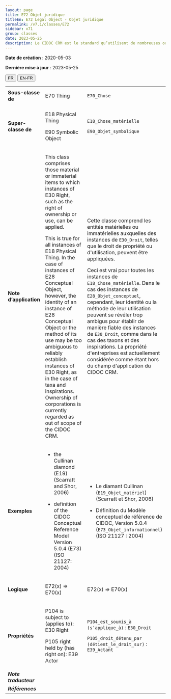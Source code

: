 ```yaml
---
layout: page
title: E72 Objet juridique
titleEn: E72 Legal Object - Objet juridique
permalink: /v7.1/classes/E72
sidebar: v71
group: classes
date: 2023-05-25
description: Le CIDOC CRM est le standard qu’utilisent de nombreuses organisations pour l’échange et l’intégration de jeux de données et de spécifications patrimoniales. Il est développé et maintenu à jour exclusivement en anglais par le CRM SIG, un sous-groupe du Conseil international des musées (ICOM). Ceci est une traduction officielle en français développée par la Traduction en français du CIDOC CRM, une initiative qui offre une version française à jour et accessible ouvertement et gratuitement du standard CIDOC CRM et en démocratise l'usage dans la communauté patrimoniale francophone. ------------ The CIDOC CRM is the standard used by many heritage organizations for the exchange and integration of museum collection datasets and specifications. It is developed and maintained exclusively in English by the CRM SIG, a subgroup of the International Council of Museums (ICOM). This is an official translation developed by the Traduction en français du CIDOC CRM, an initiative offering an open, up-to-date, and free French version of the CIDOC CRM standard, and democratizing its use in the francophone heritage community.
---
```


**Date de création** : 2020-05-03

**Dernière mise à jour** : 2023-05-25

<div class="lang-buttons">
 <button id="fr" class="activate">FR</button>
 <button id="en-fr">EN-FR</button>
</div>

<table>
<tbody>
<tr>
<td><strong>Sous-classe de</strong></td>
<td class="en">
<p>E70 Thing</p>
</td>
<td>
<p><code class="language-plaintext highlighter-rouge">E70_Chose</code></p>
</td>
</tr>
<tr>
<td><strong>Super-classe de</strong></td>
<td class="en">
<p>E18 Physical Thing</p>
<p>E90 Symbolic Object</p>
</td>
<td>
<p><code class="language-plaintext highlighter-rouge">E18_Chose_matérielle</code></p>
<p><code class="language-plaintext highlighter-rouge">E90_Objet_symbolique</code></p>
</td>
</tr>
<tr>
<td><strong>Note d’application</strong></td>
<td class="en">
<p>This class comprises those material or immaterial items to which instances of E30 Right, such as the right of ownership or use, can be applied.</p>
<p>This is true for all instances of E18 Physical Thing. In the case of instances of E28 Conceptual Object, however, the identity of an instance of E28 Conceptual Object or the method of its use may be too ambiguous to reliably establish instances of E30 Right, as in the case of taxa and inspirations. Ownership of corporations is currently regarded as out of scope of the CIDOC CRM.</p>
</td>
<td>
<p>Cette classe comprend les entités matérielles ou immatérielles auxquelles des instances de <code class="language-plaintext highlighter-rouge">E30_Droit</code>, telles que le droit de propriété ou d'utilisation, peuvent être appliquées.</p>
<p>Ceci est vrai pour toutes les instances de <code class="language-plaintext highlighter-rouge">E18_Chose_matériell</code><code class="language-plaintext highlighter-rouge">e</code>. Dans le cas des instances de <code class="language-plaintext highlighter-rouge">E28_Objet_conceptuel</code>, cependant, leur identité ou la méthode de leur utilisation peuvent se révéler trop ambigus pour établir de manière fiable des instances de <code class="language-plaintext highlighter-rouge">E30_Droit</code>, comme dans le cas des taxons et des inspirations. La propriété d'entreprises est actuellement considérée comme étant hors du champ d'application du CIDOC CRM.</p>
</td>
</tr>
<tr>
<td><strong>Exemples</strong></td>
<td class="en">
<ul>
<li><p>the Cullinan diamond (E19) (Scarratt and Shor, 2006)</p>
</li>
<li><p>definition of the CIDOC Conceptual Reference Model Version 5.0.4 (E73) (ISO 21127: 2004)</p>
</li>
</ul>
</td>
<td>
<ul>
<li><p>Le diamant Cullinan (<code class="language-plaintext highlighter-rouge">E19_Objet_matériel</code>) (Scarratt et Shor, 2006)</p>
</li>
<li><p>Définition du Modèle conceptuel de référence de<strong> </strong>CIDOC, Version 5.0.4 (<code class="language-plaintext highlighter-rouge">E73_Objet_informationnel</code>) (ISO 21127 : 2004)</p>
</li>
</ul>
</td>
</tr>
<tr>
<td><strong>Logique</strong></td>
<td class="en">
<p>E72(x) ⇒ E70(x)</p>
</td>
<td>
<p>E72(x) ⇒ E70(x)</p>
</td>
</tr>
<tr>
<td><strong>Propriétés</strong></td>
<td class="en">
<p>P104 is subject to (applies to): E30 Right</p>
<p>P105 right held by (has right on): E39 Actor</p>
</td>
<td>
<p><code class="language-plaintext highlighter-rouge">P104_est_soumis_à (s’applique_à)</code> : <code class="language-plaintext highlighter-rouge">E30_Droit</code></p>
<p><code class="language-plaintext highlighter-rouge">P105_droit_détenu_par (détient_le_droit_sur)</code> : <code class="language-plaintext highlighter-rouge">E39_Actant</code></p>
</td>
</tr>
<tr>
<td><strong><em>Note traducteur</em></strong></td>
<td colspan="2">
</td>
</tr>
<tr>
<td><strong><em>Références</em></strong></td>
<td colspan="2">
</td>
</tr>
</tbody>
</table>
